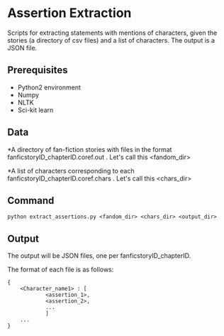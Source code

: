 # Assertion Extraction

Scripts for extracting statements with mentions of characters, given the stories (a directory of csv files) and a list of characters. The output is a JSON file.

## Prerequisites

* Python2 environment
* Numpy
* NLTK
* Sci-kit learn


## Data
*A directory of fan-fiction stories with files in the format fanficstoryID\_chapterID.coref.out .
Let's call this \<fandom_dir>

*A list of characters corresponding to each fanficstoryID\_chapterID.coref.chars . Let's call this \<chars_dir> 

## Command

	python extract_assertions.py <fandom_dir> <chars_dir> <output_dir>
	

## Output
The output will be JSON files, one per fanficstoryID_chapterID.

The format of each file is as follows:
	
	{
		<Character_name1> : [
				<assertion_1>,
				<assertion_2>,
				...
				]
		...
	}

